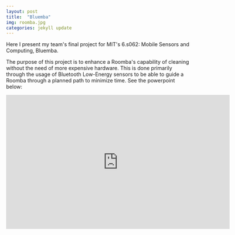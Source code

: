 ```yaml
---
layout: post
title:  "Bluemba"
img: roomba.jpg
categories: jekyll update
---
```

Here I present my team's final project for MIT's 6.s062: Mobile Sensors and Computing, Bluemba.

The purpose of this project is to enhance a Roomba's capability of cleaning without the need of more expensive hardware. This is done primarily through the usage of Bluetooth Low-Energy sensors to be able to guide a Roomba through a planned path to minimize time. See the powerpoint below:

<iframe src="https://onedrive.live.com/embed?resid=42346A5E21E1F106%212330&amp;authkey=%21ANl0kTF56eN3Geg&amp;em=2&amp;wdAr=1.7777777777777777" width="610px" height="367px" frameborder="0">This is an embedded <a target="_blank" href="https://office.com">Microsoft Office</a> presentation, powered by <a target="_blank" href="https://office.com/webapps">Office Online</a>.</iframe>
